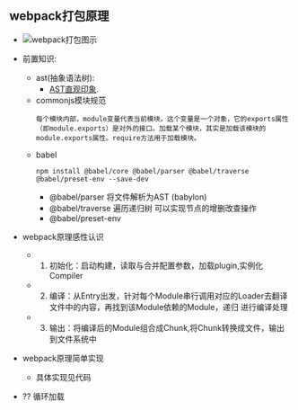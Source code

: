## webpack打包原理

- ![webpack打包图示](http://ww1.sinaimg.cn/large/825ca771ly1g5y1wlwc2qj20wq0e8t9f.jpg)

- 前置知识:
    - ast(抽象语法树): 
        + [AST直观印象](https://astexplorer.net/).
    -  commonjs模块规范
        ```
        每个模块内部，module变量代表当前模块。这个变量是一个对象，它的exports属性（即module.exports）是对外的接口。加载某个模块，其实是加载该模块的module.exports属性。require方法用于加载模块。
        ```
    - babel
        ```
        npm install @babel/core @babel/parser @babel/traverse @babel/preset-env --save-dev
        ```
        -  @babel/parser 将文件解析为AST (babylon)
        -  @babel/traverse 遍历递归树 可以实现节点的增删改查操作
        -  @babel/preset-env

- webpack原理感性认识
    + 1. 初始化：启动构建，读取与合并配置参数，加载plugin,实例化Compiler
    + 2. 编译：从Entry出发，针对每个Module串行调用对应的Loader去翻译文件中的内容，再找到该Module依赖的Module，递归
    进行编译处理
    + 3. 输出：将编译后的Module组合成Chunk,将Chunk转换成文件，输出到文件系统中

- webpack原理简单实现
    + 具体实现见代码

- ?? 循环加载


